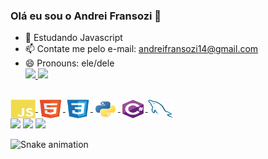 ### Olá eu sou o Andrei Fransozi 👋
- 🌱 Estudando Javascript
- 📫 Contate me pelo e-mail: andreifransozi14@gmail.com
- 😄 Pronouns: ele/dele
  <div>
  <a href="https://github.com/AndreiFransozi">
  <img height="180em" src="https://github-readme-stats.vercel.app/api?username=AndreiFransozi&show_icons=true&theme=dracula&include_all_commits=true&count_private=true"/>
  <img height="180em" src="https://github-readme-stats.vercel.app/api/top-langs/?username=AndreiFransozi&layout=compact&langs_count=7&theme=dracula"/>
</div>
  
  <div style="display: inline_block"><br>
  <img align="center" alt="Andrei-Js" height="30" width="40" src="https://raw.githubusercontent.com/devicons/devicon/master/icons/javascript/javascript-plain.svg">
  <img align="center" alt="Andrei-HTML" height="30" width="40" src="https://raw.githubusercontent.com/devicons/devicon/master/icons/html5/html5-original.svg">
  <img align="center" alt="Andrei-CSS" height="30" width="40" src="https://raw.githubusercontent.com/devicons/devicon/master/icons/css3/css3-original.svg">
  <img align="center" alt="Andrei-Python" height="30" width="40" src="https://raw.githubusercontent.com/devicons/devicon/master/icons/python/python-original.svg">
  <img align="center" alt="Andrei-Csharp" height="30" width="40" src="https://raw.githubusercontent.com/devicons/devicon/master/icons/csharp/csharp-original.svg">
  <img align="center" alt="Andrei-Mysql" height="30" width="40" src="https://raw.githubusercontent.com/devicons/devicon/master/icons/mysql/mysql-original.svg">



 
<div> 
  <a href="https://www.youtube.com/channel/UCNZLCel2Gfobbw8i01MbWnQ" target="_blank"><img src="https://img.shields.io/badge/YouTube-FF0000?style=for-the-badge&logo=youtube&logoColor=white" target="_blank"></a>
  <a href = "mailto:andreifransozi14@gmail.com"><img src="https://img.shields.io/badge/-Gmail-%23333?style=for-the-badge&logo=gmail&logoColor=white" target="_blank"></a>
  <a href="https://www.linkedin.com/in/andrei-augusto-fransozi-403a311a4/" target="_blank"><img src="https://img.shields.io/badge/-LinkedIn-%230077B5?style=for-the-badge&logo=linkedin&logoColor=white" target="_blank"></a> 
 
  ![Snake animation](https://github.com/AndreiFransozi/AndreiFransozi/blob/output/github-contribution-grid-snake.svg)
 
</div>
